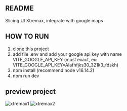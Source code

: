 ## README ##
Slicing UI Xtremax, integrate with google maps

## HOW TO RUN ##

1. clone this project
2. add file .env and add your google api key with name VITE_GOOGLE_API_KEY (must exact, ex: VITE_GOOGLE_API_KEY=AIafhfjks30_321k3_fdskh)
3. npm install (recommend node v16.14.2)
4. npm run dev

## preview project ## 
![xtremax1](https://user-images.githubusercontent.com/54411969/208930310-c209012f-8f51-4908-a547-e7df5b7205e4.PNG)
![xtremax2](https://user-images.githubusercontent.com/54411969/208930317-35cf9551-fa7a-4834-aad7-7c5994e90bd0.PNG)

